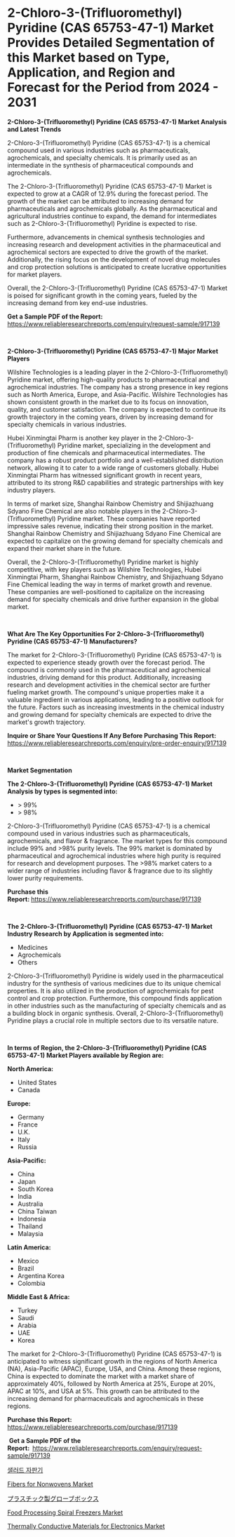 <p><h1>2-Chloro-3-(Trifluoromethyl) Pyridine (CAS 65753-47-1) Market Provides Detailed Segmentation of this Market based on Type, Application, and Region and Forecast for the Period from 2024 - 2031</h1></p><p><strong>2-Chloro-3-(Trifluoromethyl) Pyridine (CAS 65753-47-1) Market Analysis and Latest Trends</strong></p>
<p><p>2-Chloro-3-(Trifluoromethyl) Pyridine (CAS 65753-47-1) is a chemical compound used in various industries such as pharmaceuticals, agrochemicals, and specialty chemicals. It is primarily used as an intermediate in the synthesis of pharmaceutical compounds and agrochemicals.</p><p>The 2-Chloro-3-(Trifluoromethyl) Pyridine (CAS 65753-47-1) Market is expected to grow at a CAGR of 12.9% during the forecast period. The growth of the market can be attributed to increasing demand for pharmaceuticals and agrochemicals globally. As the pharmaceutical and agricultural industries continue to expand, the demand for intermediates such as 2-Chloro-3-(Trifluoromethyl) Pyridine is expected to rise.</p><p>Furthermore, advancements in chemical synthesis technologies and increasing research and development activities in the pharmaceutical and agrochemical sectors are expected to drive the growth of the market. Additionally, the rising focus on the development of novel drug molecules and crop protection solutions is anticipated to create lucrative opportunities for market players.</p><p>Overall, the 2-Chloro-3-(Trifluoromethyl) Pyridine (CAS 65753-47-1) Market is poised for significant growth in the coming years, fueled by the increasing demand from key end-use industries.</p></p>
<p><strong>Get a Sample PDF of the Report:&nbsp;</strong> <a href="https://www.reliableresearchreports.com/enquiry/request-sample/917139">https://www.reliableresearchreports.com/enquiry/request-sample/917139</a></p>
<p>&nbsp;</p>
<p><strong>2-Chloro-3-(Trifluoromethyl) Pyridine (CAS 65753-47-1) Major Market Players</strong></p>
<p><p>Wilshire Technologies is a leading player in the 2-Chloro-3-(Trifluoromethyl) Pyridine market, offering high-quality products to pharmaceutical and agrochemical industries. The company has a strong presence in key regions such as North America, Europe, and Asia-Pacific. Wilshire Technologies has shown consistent growth in the market due to its focus on innovation, quality, and customer satisfaction. The company is expected to continue its growth trajectory in the coming years, driven by increasing demand for specialty chemicals in various industries.</p><p>Hubei Xinmingtai Pharm is another key player in the 2-Chloro-3-(Trifluoromethyl) Pyridine market, specializing in the development and production of fine chemicals and pharmaceutical intermediates. The company has a robust product portfolio and a well-established distribution network, allowing it to cater to a wide range of customers globally. Hubei Xinmingtai Pharm has witnessed significant growth in recent years, attributed to its strong R&D capabilities and strategic partnerships with key industry players.</p><p>In terms of market size, Shanghai Rainbow Chemistry and Shijiazhuang Sdyano Fine Chemical are also notable players in the 2-Chloro-3-(Trifluoromethyl) Pyridine market. These companies have reported impressive sales revenue, indicating their strong position in the market. Shanghai Rainbow Chemistry and Shijiazhuang Sdyano Fine Chemical are expected to capitalize on the growing demand for specialty chemicals and expand their market share in the future.</p><p>Overall, the 2-Chloro-3-(Trifluoromethyl) Pyridine market is highly competitive, with key players such as Wilshire Technologies, Hubei Xinmingtai Pharm, Shanghai Rainbow Chemistry, and Shijiazhuang Sdyano Fine Chemical leading the way in terms of market growth and revenue. These companies are well-positioned to capitalize on the increasing demand for specialty chemicals and drive further expansion in the global market.</p></p>
<p>&nbsp;</p>
<p><strong>What Are The Key Opportunities For 2-Chloro-3-(Trifluoromethyl) Pyridine (CAS 65753-47-1) Manufacturers?</strong></p>
<p><p>The market for 2-Chloro-3-(Trifluoromethyl) Pyridine (CAS 65753-47-1) is expected to experience steady growth over the forecast period. The compound is commonly used in the pharmaceutical and agrochemical industries, driving demand for this product. Additionally, increasing research and development activities in the chemical sector are further fueling market growth. The compound's unique properties make it a valuable ingredient in various applications, leading to a positive outlook for the future. Factors such as increasing investments in the chemical industry and growing demand for specialty chemicals are expected to drive the market's growth trajectory.</p></p>
<p><strong>Inquire or Share Your Questions If Any Before Purchasing This Report:</strong> <a href="https://www.reliableresearchreports.com/enquiry/pre-order-enquiry/917139">https://www.reliableresearchreports.com/enquiry/pre-order-enquiry/917139</a></p>
<p>&nbsp;</p>
<p><strong>Market Segmentation</strong></p>
<p><strong>The 2-Chloro-3-(Trifluoromethyl) Pyridine (CAS 65753-47-1) Market Analysis by types is segmented into:</strong></p>
<p><ul><li>> 99%</li><li>> 98%</li></ul></p>
<p><p>2-Chloro-3-(Trifluoromethyl) Pyridine (CAS 65753-47-1) is a chemical compound used in various industries such as pharmaceuticals, agrochemicals, and flavor & fragrance. The market types for this compound include 99% and >98% purity levels. The 99% market is dominated by pharmaceutical and agrochemical industries where high purity is required for research and development purposes. The >98% market caters to a wider range of industries including flavor & fragrance due to its slightly lower purity requirements.</p></p>
<p><strong>Purchase this Report:&nbsp;</strong><a href="https://www.reliableresearchreports.com/purchase/917139">https://www.reliableresearchreports.com/purchase/917139</a></p>
<p>&nbsp;</p>
<p><strong>The 2-Chloro-3-(Trifluoromethyl) Pyridine (CAS 65753-47-1) Market Industry Research by Application is segmented into:</strong></p>
<p><ul><li>Medicines</li><li>Agrochemicals</li><li>Others</li></ul></p>
<p><p>2-Chloro-3-(Trifluoromethyl) Pyridine is widely used in the pharmaceutical industry for the synthesis of various medicines due to its unique chemical properties. It is also utilized in the production of agrochemicals for pest control and crop protection. Furthermore, this compound finds application in other industries such as the manufacturing of specialty chemicals and as a building block in organic synthesis. Overall, 2-Chloro-3-(Trifluoromethyl) Pyridine plays a crucial role in multiple sectors due to its versatile nature.</p></p>
<p>&nbsp;</p>
<p><strong>In terms of Region, the 2-Chloro-3-(Trifluoromethyl) Pyridine (CAS 65753-47-1) Market Players available by Region are:</strong></p>
<p>
    <p> <strong> North America: </strong>
        <ul>
            <li>United States</li>
            <li>Canada</li>
        </ul>
        </p> 
    <p> <strong> Europe: </strong>
        <ul>
            <li>Germany</li>
            <li>France</li>
            <li>U.K.</li>
            <li>Italy</li>
            <li>Russia</li>
        </ul>
        </p> 
    <p> <strong> Asia-Pacific: </strong>
        <ul>
            <li>China</li>
            <li>Japan</li>
            <li>South Korea</li>
            <li>India</li>
            <li>Australia</li>
            <li>China Taiwan</li>
            <li>Indonesia</li>
            <li>Thailand</li>
            <li>Malaysia</li>
        </ul>
        </p> 
    <p> <strong> Latin America: </strong>
        <ul>
            <li>Mexico</li>
            <li>Brazil</li>
            <li>Argentina Korea</li>
            <li>Colombia</li>
        </ul>
        </p> 
    <p> <strong> Middle East & Africa: </strong>
        <ul>
            <li>Turkey</li>
            <li>Saudi</li>
            <li>Arabia</li>
            <li>UAE</li>
            <li>Korea</li>
        </ul>
    </p>
    </p>
<p><p>The market for 2-Chloro-3-(Trifluoromethyl) Pyridine (CAS 65753-47-1) is anticipated to witness significant growth in the regions of North America (NA), Asia-Pacific (APAC), Europe, USA, and China. Among these regions, China is expected to dominate the market with a market share of approximately 40%, followed by North America at 25%, Europe at 20%, APAC at 10%, and USA at 5%. This growth can be attributed to the increasing demand for pharmaceuticals and agrochemicals in these regions.</p></p>
<p><strong>Purchase this Report: </strong><a href="https://www.reliableresearchreports.com/purchase/917139">https://www.reliableresearchreports.com/purchase/917139</a></p>
<p>&nbsp;<strong>Get a Sample PDF of the Report:&nbsp;&nbsp;</strong><a href="https://www.reliableresearchreports.com/enquiry/request-sample/917139">https://www.reliableresearchreports.com/enquiry/request-sample/917139</a></p>
<p><strong></strong></p>
<p><p><a href="https://medium.com/@zolajenkins98/%EC%83%90%EB%9F%AC%EB%93%9C-%EC%9E%90%EB%8F%99-%ED%8C%90%EB%A7%A4%EA%B8%B0-%EC%8B%9C%EC%9E%A5-%EC%8B%9C%EC%9E%A5-cagr-%EC%8B%9C%EC%9E%A5-%ED%8A%B8%EB%A0%8C%EB%93%9C-%EB%B0%8F-%EC%84%B1%EC%9E%A5-%EC%A0%84%EB%9E%B5%EC%97%90-%EB%8C%80%ED%95%9C-%ED%86%B5%EC%B0%B0%EB%A0%A5-08107a9e2812">샐러드 자판기</a></p><p><a href="https://github.com/Whitneyboyettebo9kiw7yr13/Market-Research-Report-List-1/blob/main/fibers-for-nonwovens-market.md">Fibers for Nonwovens Market</a></p><p><a href="https://github.com/xnljig2898992/Market-Research-Report-List-1/blob/main/1132729194424.md">プラスチック製グローブボックス</a></p><p><a href="https://issuu.com/reportprime-2/docs/food-processing-spiral-freezers-market-size-2030.p">Food Processing Spiral Freezers Market</a></p><p><a href="https://github.com/sonuprakash1/Market-Research-Report-List-1/blob/main/thermally-conductive-materials-for-electronics-market.md">Thermally Conductive Materials for Electronics Market</a></p></p>